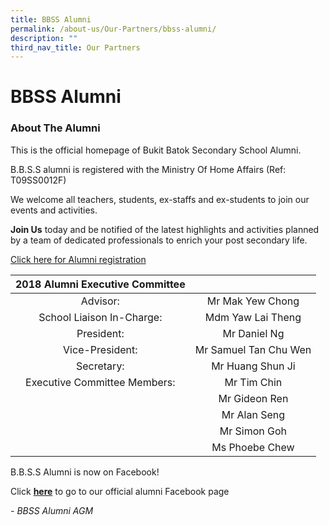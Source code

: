 ```yaml
---
title: BBSS Alumni
permalink: /about-us/Our-Partners/bbss-alumni/
description: ""
third_nav_title: Our Partners
---
```

# BBSS Alumni

### About The Alumni

This is the official homepage of Bukit Batok Secondary School Alumni.

B.B.S.S alumni is registered with the Ministry Of Home Affairs (Ref: T09SS0012F)

We welcome all teachers, students, ex-staffs and ex-students to join our events and activities.

**Join Us** today and be notified of the latest highlights and activities planned by a team of dedicated professionals to enrich your post secondary life.

<a href="http://www.tinyurl.com/bbssalumni" target="_blank">Click here for Alumni registration</a>

| 2018 Alumni Executive Committee |                        |
|:-------------------------------:|:----------------------:|
| Advisor:                        | Mr Mak Yew Chong       |
| School Liaison In-Charge:       | Mdm Yaw Lai Theng      |
| President:                      | Mr Daniel Ng           |
| Vice-President:                 | Mr Samuel Tan Chu Wen  |
| Secretary:                      | Mr Huang Shun Ji       |
| Executive Committee Members:    | Mr Tim Chin            |
|                                 | Mr Gideon Ren          |
|                                 | Mr Alan Seng           |
|                                 | Mr Simon Goh           |
|                                 | Ms Phoebe Chew         |

B.B.S.S Alumni is now on Facebook!

Click <a href="https://www.facebook.com/bbssalumni/" target="_blank"><b>here</b></a> to go to our official alumni Facebook page

_\- BBSS Alumni AGM_